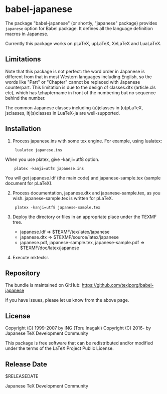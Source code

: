 # babel-japanese

The package "babel-japanese" (or shortly, "japanese" package) provides
`japanese` option for Babel package. It defines all the language
definition macros in Japanese.

Currently this package works on pLaTeX, upLaTeX, XeLaTeX and LuaLaTeX.


## Limitations

Note that this package is not perfect: the word order in Japanese is
different from that in most Western languages including English, so
the words like "Part" or "Chapter" cannot be replaced with Japanese
counterpart. This limitation is due to the design of classes.dtx
(article.cls etc), which has \chaptername in front of the numbering
but no sequence behind the number.

The common Japanese classes including (u)jclasses in (u)pLaTeX,
jsclasses, ltj(s)classes in LuaTeX-ja are well-supported.


## Installation

1. Process japanese.ins with some tex engine. For example, using lualatex:

        lualatex japanese.ins

When you use platex, give -kanji=utf8 option.

        platex -kanji=utf8 japanese.ins

You will get japanese.ldf (the main code) and japanese-sample.tex (sample
document for pLaTeX).

2. Process documentation, japanese.dtx and japanese-sample.tex, as you wish.
japanese-sample.tex is written for pLaTeX.

        platex -kanji=utf8 japanese-sample.tex

3. Deploy the directory or files in an appropriate place under the TEXMF tree.

    * japanese.ldf
               => $TEXMF/tex/latex/japanese
    * japanese.dtx
               => $TEXMF/source/latex/japanese
    * japanese.pdf, japanese-sample.tex, japanese-sample.pdf
               => $TEXMF/doc/latex/japanese

4. Execute mktexlsr.


## Repository

The bundle is maintained on GitHub:
  https://github.com/texjporg/babel-japanese

If you have issues, please let us know from the above page.


## License

Copyright (C) 1999-2007 by ING (Toru Inagaki)
Copyright (C) 2016-     by Japanese TeX Development Community

This package is free software that can be redistributed and/or
modified under the terms of the LaTeX Project Public License.


## Release Date

$RELEASEDATE

Japanese TeX Development Community
